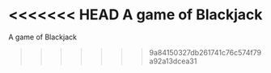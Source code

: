 <<<<<<< HEAD
A game of Blackjack
=======
A game of Blackjack
>>>>>>> 9a84150327db261741c76c574f79a92a13dcea31
